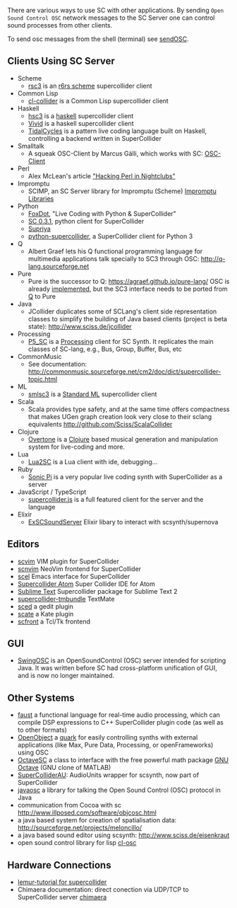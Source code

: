 There are various ways to use SC with other applications. By sending `Open Sound Control OSC` network messages to the SC Server one can control sound processes from other clients.

To send osc messages from the shell (terminal) see [sendOSC](http://cnmat.org/OpenSoundControl/clients/sendOSC.html).

## Clients Using SC Server

- Scheme
  - [rsc3](http://slavepianos.org/rd/?t=rsc3) is an [r6rs scheme](http://www.r6rs.org/) supercollider client
- Common Lisp
  - [cl-collider](https://github.com/byulparan/cl-collider) is a Common Lisp supercollider client
- Haskell
  - [hsc3](http://www.slavepianos.org/rd/?t=hsc3) is a [haskell](http://www.haskell.org) supercollider client
  - [Vivid](http://www.vivid-synth.com/) is a haskell supercollider client
  - [TidalCycles](http://tidalcycles.org/) is a pattern live coding language built on Haskell, controlling a backend written in SuperCollider
- Smalltalk
  - A squeak OSC-Client by Marcus Gälli, which works with SC:
    [OSC-Client](http://map1.squeakfoundation.org/sm/accountbyid/13fa7a75-1e76-471e-8f42-b676f4d8e373/package/61f807be-83a3-4944-bfa1-686ddac7153c)
- Perl
  - Alex McLean's article ["Hacking Perl in Nightclubs"](http://www.perl.com/pub/a/2004/08/31/livecode.html)
- Impromptu
  - SCIMP, an SC Server library for Impromptu (Scheme) [Impromptu Libraries](http://impromptu.moso.com.au/libs.html)
- Python
  - [FoxDot](https://foxdot.org/), "Live Coding with Python & SuperCollider"
  - [SC 0.3.1](https://pypi.python.org/pypi/SC/0.3.1), python client for SuperCollider
  - [Supriya](https://github.com/josiah-wolf-oberholtzer/supriya)
  - [python-supercollider](https://github.com/ideoforms/python-supercollider), a SuperCollider client for Python 3 
- Q
  - Albert Graef lets his Q functional programming language for multimedia applications talk specially to SC3 through OSC:
    http://q-lang.sourceforge.net
- Pure
  - Pure is the successor to Q: https://agraef.github.io/pure-lang/ 
  OSC is already [implemented](http://code.google.com/p/pure-lang/wiki/Addons#pure-liblo), but the SC3 interface needs to be ported from [Q](http://q-lang.sourceforge.net/addons.html) to Pure
- Java
  - JCollider duplicates some of SCLang's client side representation classes to simplify the building of Java based clients (project is beta state): http://www.sciss.de/jcollider
- Processing
  - [P5_SC](http://www.erase.net/projects/processing-sc/) is a [Processing](http://processing.org/) client for SC Synth. It replicates the main classes of SC-lang, e.g., Bus, Group, Buffer, Bus, etc
- CommonMusic
  - See documentation: http://commonmusic.sourceforge.net/cm2/doc/dict/supercollider-topic.html
- ML
  - [smlsc3](http://www.slavepianos.org/rd/?t=smlsc3) is a [Standard ML](http://standardml.org/) supercollider client
- Scala
  - Scala provides type safety, and at the same time offers compactness that makes UGen graph creation look very close to their sclang equivalents
    http://github.com/Sciss/ScalaCollider
- Clojure
  - [Overtone](https://overtone.github.io/) is a [Clojure](http://clojure.org/) based musical generation and
    manipulation system for live-coding and more.
- Lua
  - [Lua2SC](https://github.com/sonoro1234/Lua2SC) is a Lua client with ide, debugging...
- Ruby
  - [Sonic Pi](http://sonic-pi.net/) is a very popular live coding synth with SuperCollider as a server
- JavaScript / TypeScript
  - [supercollider.js](https://crucialfelix.github.io/supercolliderjs/) is a full featured client for the server and the language
- Elixir
  - [ExSCSoundServer](https://github.com/olafklingt/sc_ex_scsoundserver) Elixir libary to interact with scsynth/supernova


## Editors

- [scvim](https://github.com/supercollider/scvim) VIM plugin for SuperCollider
- [scnvim](https://github.com/davidgranstrom/scnvim) NeoVim frontend for SuperCollider
- [scel](https://github.com/supercollider/scel) Emacs interface for SuperCollider
- [Supercollider Atom](https://atom.io/packages/supercollider) Super Collider IDE for Atom
- [Sublime Text](https://github.com/geoffroymontel/supercollider-package-for-sublime-text) Supercollider package for Sublime Text 2
- [supercollider-tmbundle](http://github.com/rfwatson/supercollider-tmbundle) TextMate
- [sced](http://artfwo.googlepages.com/sced) a gedit plugin
- [scate](http://github.com/jleben/Scate) a Kate plugin
- [scfront](http://aug.ment.org/scfront) a Tcl/Tk frontend


## GUI

- [SwingOSC]() is an OpenSoundControl (OSC) server intended for scripting Java. It was written before SC had cross-platform unification of GUI, and is now no longer maintained.


## Other Systems

- [faust](http://faust.grame.fr/) a functional language for real-time audio processing, which can compile DSP expressions to C++ SuperCollider plugin code (as well as to other formats)
- [OpenObject](http://www.fredrikolofsson.com/f0blog/?q=node/401) a [quark](https://github.com/supercollider-quarks/quarks) for easily controlling synths with external applications (like Max, Pure Data, Processing, or openFrameworks) using OSC
- [OctaveSC](http://www.sonification.de/projects/sc3/index.shtml) a class to interface with the free powerful math
  package [GNU Octave](https://www.gnu.org/software/octave/) (GNU clone of MATLAB)
- [SuperColliderAU](http://doc.sccode.org/Guides/SuperColliderAU.html): AudioUnits wrapper for scsynth, now part of SuperCollider
- [javaosc](http://www.illposed.com/software/javaosc.html) a library for talking the Open Sound Control (OSC) protocol in Java
- communication from Cocoa with sc http://www.illposed.com/software/objcosc.html
- a java based system for creation of spatialisation data: http://sourceforge.net/projects/meloncillo/
- a java based sound editor using scsynth: http://www.sciss.de/eisenkraut
- open sound control library for lisp [cl-osc](http://fo.am/darcs/osc/)


## Hardware Connections

- [lemur-tutorial for supercollider](http://www.jazzmutant.com/workshop_tutorialslist.php?id=supercollider)
- Chimaera documentation: direct conection via UDP/TCP to SuperCollider server [chimaera](http://open-music-kontrollers.ch/chimaera/usage/#supercollider)